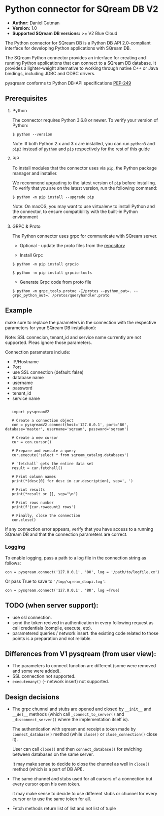 # Python connector for SQream DB V2

* **Author:** Daniel Gutman
* **Version:** 1.0
* **Supported SQream DB versions:** >= V2 Blue Cloud

The Python connector for SQream DB is a Python DB API 2.0-compliant interface for developing Python applications with SQream DB.

The SQream Python connector provides an interface for creating and running Python applications that can connect to a SQream DB database. It provides a lighter-weight alternative to working through native C++ or Java bindings, including JDBC and ODBC drivers.

pysqream conforms to Python DB-API specifications [PEP-249](https://www.python.org/dev/peps/pep-0249/)


## Prerequisites

1. Python

   The connector requires Python 3.6.8 or newer. To verify your version of Python:

   `$ python --version`

   Note: If both Python 2.x and 3.x are installed, you can run `python3` and `pip3` instead of `python` and `pip` respectively for the rest of this guide

2. PIP

   To install modules that the connector uses via `pip`, the Python package manager and installer.

   We recommend upgrading to the latest version of `pip` before installing. To verify that you are on the latest version, run the following command:

   `$ python -m pip install --upgrade pip`

   Note: On macOS, you may want to use virtualenv to install Python and the connector, to ensure compatibility with the built-in Python environment

3. GRPC & Proto

   The Python connector uses grpc for communicate with SQream server.

   * Optional - update the proto files from the [repository](http://gitlab.sq.l/java/grpc-common)

   * Install Grpc 

   `$ python -m pip install grpcio`

   `$ python -m pip install grpcio-tools`

   * Generate Grpc code from proto file

   `$ python -m grpc_tools.protoc -I/protos --python_out=. --grpc_python_out=. /protos/queryhandler.proto`

## Example 

make sure to replace the parameters in the connection with the respective parameters for your SQream DB installation):

Note: SSL connecion, tenant_id and service name currently are not supported. Pleas ignore those parameters.

Connection parameters include:
* IP/Hostname
* Port
* use SSL connection (default: false)
* database name
* username
* password 
* tenant_id
* service name

```

   import pysqreamV2

   # Create a connection object
   con = pysqreamV2.connect(host='127.0.0.1', port='80', database='master', username='sqream', password='sqream')

   # Create a new cursor
   cur = con.cursor()

   # Prepare and execute a query
   cur.execute('select * from sqream_catalog.databases')

   # `fetchall` gets the entire data set
   result = cur.fetchall()

   # Print column names  
   print(*(desc[0] for desc in cur.description), sep=', ')

   # Print results
   print(*result or [], sep="\n")

   # Print rows number
   print(f'{cur.rowcount} rows')

   # Finally, close the connection
   con.close()

```

If any connection error appears, verify that you have access to a running SQream DB and that the connection parameters are correct.

### Logging

   To enable logging, pass a path to a log file in the connection string as follows:

   `con = pysqream.connect('127.0.0.1', '80', log = '/path/to/logfile.xx')`

   Or pass True to save to  `'/tmp/sqream_dbapi.log'`:

   `con = pysqream.connect('127.0.0.1', '80', log =True)`


## TODO (when server support):
   * use ssl connection.
   * send the token recived in authentication in every following request as call credentials (compile, execute, etc).
   * parametered queries / network insert.
   the existing code related to those points is a preparation and not reliable.

## Differences from V1 pysqream (from user view):
   * The parameters to connect function are different (some were removed and some were added).
   * SSL connection not supported.
   * `executemany()` (- network insert) not supported.
## Design decisions
   * The grpc chunnel and stubs are opened and closed by `__init__` and `__del__` methods (which call `_connect_to_server()` and `_disconnect_server()` where the implementation itself is).

     The authentication with sqream and receipt a token made by `connect_database()` method (while `close()` or `close_connection()` close it).

     User can call `close()` and then `connect_database()` for swiching between databases on the same server.

     It may make sense to decide to close the chunnel as well in `close()` method (which is a part of DB API).
     
   * The same chunnel and stubs used for all cursors of a connection but every cursor open his own token.

     it may make sense to decide to use different stubs or chunnel for every cursor or to use the same token for all.

   * Fetch methods return list of list and not list of tuple

